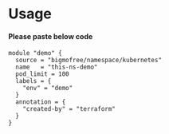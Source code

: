 # Usage

#### Please paste below code
```
module "demo" {
  source = "bigmofree/namespace/kubernetes"
  name   = "this-ns-demo"
  pod_limit = 100
  labels = {
    "env" = "demo"
  }
  annotation = {
    "created-by" = "terraform"
  }
}
```